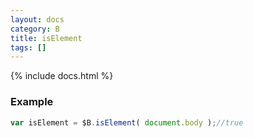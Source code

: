 ```yaml
---
layout: docs
category: B
title: isElement
tags: []
---
```


{% include docs.html %}

### Example
```js
var isElement = $B.isElement( document.body );//true
```